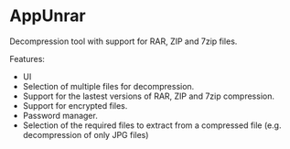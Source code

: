 # AppUnrar
Decompression tool with support for RAR, ZIP and 7zip files.

Features:
  - UI
  - Selection of multiple files for decompression.
  - Support for the lastest versions of RAR, ZIP and 7zip compression.
  - Support for encrypted files.
  - Password manager.
  - Selection of the required files to extract from a compressed file (e.g. decompression of only JPG files)
